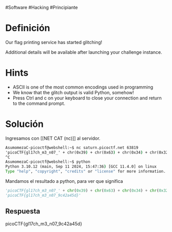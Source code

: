 #Software #Hacking #Principiante
# Definición
Our flag printing service has started glitching!

Additional details will be available after launching your challenge instance.

# Hints
- ASCII is one of the most common encodings used in programming
- We know that the glitch output is valid Python, somehow!
- Press Ctrl and c on your keyboard to close your connection and return to the command prompt.

# Solución
Ingresamos con [[NET CAT (nc)]] al servidor.

```cmd
AsumomezaC-picoctf@webshell:~$ nc saturn.picoctf.net 63819
'picoCTF{gl17ch_m3_n07_' + chr(0x39) + chr(0x63) + chr(0x34) + chr(0x32) + chr(0x61) + chr(0x34) + chr(0x35) + chr(0x64) + '}'
^C
AsumomezaC-picoctf@webshell:~$ python
Python 3.10.12 (main, Sep 11 2024, 15:47:36) [GCC 11.4.0] on linux
Type "help", "copyright", "credits" or "license" for more information.
```

Mandamos el resultado a python, para ver que significa
```python
'picoCTF{gl17ch_m3_n07_' + chr(0x39) + chr(0x63) + chr(0x34) + chr(0x32) + chr(0x61) + chr(0x34) + chr(0x35) + chr(0x64) + '}'
'picoCTF{gl17ch_m3_n07_9c42a45d}'
```
## Respuesta
picoCTF{gl17ch_m3_n07_9c42a45d}